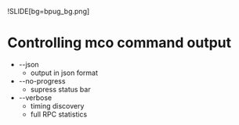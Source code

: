 !SLIDE[bg=bpug_bg.png]

# Controlling mco command output #

* --json
  * output in json format
* --no-progress
  * supress status bar
* --verbose
  * timing discovery
  * full RPC statistics

